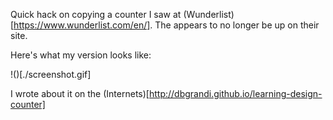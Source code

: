 Quick hack on copying a counter I saw at (Wunderlist)[https://www.wunderlist.com/en/]. The appears to no longer be up on their site.

Here's what my version looks like:

!()[./screenshot.gif]

I wrote about it on the (Internets)[http://dbgrandi.github.io/learning-design-counter]
